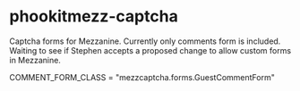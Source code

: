 # phookitmezz-captcha
Captcha forms for Mezzanine. Currently only comments form is included. Waiting to see if Stephen accepts a proposed change to allow custom forms in Mezzanine.

COMMENT_FORM_CLASS = "mezzcaptcha.forms.GuestCommentForm"
